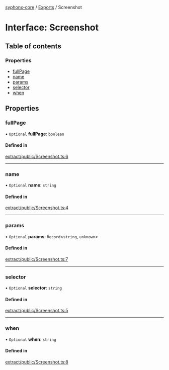 [syphonx-core](../README.md) / [Exports](../modules.md) / Screenshot

# Interface: Screenshot

## Table of contents

### Properties

- [fullPage](Screenshot.md#fullpage)
- [name](Screenshot.md#name)
- [params](Screenshot.md#params)
- [selector](Screenshot.md#selector)
- [when](Screenshot.md#when)

## Properties

### fullPage

• `Optional` **fullPage**: `boolean`

#### Defined in

[extract/public/Screenshot.ts:6](https://github.com/dtempx/syphonx-core/blob/6f11d82/extract/public/Screenshot.ts#L6)

___

### name

• `Optional` **name**: `string`

#### Defined in

[extract/public/Screenshot.ts:4](https://github.com/dtempx/syphonx-core/blob/6f11d82/extract/public/Screenshot.ts#L4)

___

### params

• `Optional` **params**: `Record`<`string`, `unknown`\>

#### Defined in

[extract/public/Screenshot.ts:7](https://github.com/dtempx/syphonx-core/blob/6f11d82/extract/public/Screenshot.ts#L7)

___

### selector

• `Optional` **selector**: `string`

#### Defined in

[extract/public/Screenshot.ts:5](https://github.com/dtempx/syphonx-core/blob/6f11d82/extract/public/Screenshot.ts#L5)

___

### when

• `Optional` **when**: `string`

#### Defined in

[extract/public/Screenshot.ts:8](https://github.com/dtempx/syphonx-core/blob/6f11d82/extract/public/Screenshot.ts#L8)
